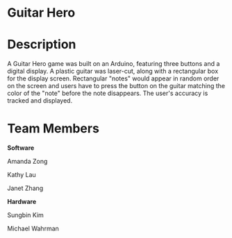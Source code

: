 # Guitar Hero

# Description
A Guitar Hero game was built on an Arduino, featuring three buttons and a digital display. A plastic guitar was laser-cut, along with a rectangular box for the display screen. 
Rectangular "notes" would appear in random order on the screen and users have to press the button on the guitar matching the color of the "note" before the note disappears. The user's accuracy is tracked and displayed.

# Team Members
**Software**

Amanda Zong

Kathy Lau

Janet Zhang

**Hardware**

Sungbin Kim

Michael Wahrman

